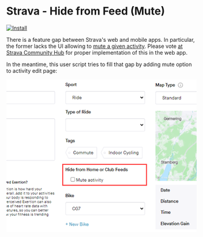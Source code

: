 # Strava - Hide from Feed (Mute)

[![Install](https://img.shields.io/badge/Install-green)](https://github.com/dtruebin/userscripts/raw/main/strava-hide-from-feed/strava-hide-from-feed.user.js)

There is a feature gap between Strava's web and mobile apps. In particular, the former lacks the UI allowing to [mute a given activity](https://support.strava.com/hc/en-us/articles/4415798243597-Mute-Activity). Please vote [at Strava Community Hub](https://communityhub.strava.com/t5/ideas/enable-muted-activities-on-web/idi-p/3805) for proper implementation of this in the web app.

In the meantime, this user script tries to fill that gap by adding mute option to activity edit page:

![](strava-hide-from-feed.png)